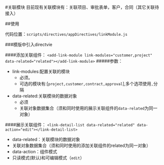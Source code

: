 #关联模块
目前现有关联模块有：关联项目、审批表单，客户，合同（其它关联待接入）

##使用

代码位置：`scripts/directives/appDirectives/linkModule.js`

###模版中引入directvie

####添加关联组件：
`<add-link-module link-modules="customer,project" data-related="related"></add-link-module>`
#####参数：
- link-modules:配置关联的模块
  - 必须。
  - 可选的模块有:[`project,customer,contract,approval`],多个选项使用`,`分隔
- data-related:关联模块的数据对象
  - 必须
  - 关联对象数据集合（须和同时使用的展示关联组件的`data-related`为同一对象）

####展示关联组件：
`<link-detail-list data-related="related" data-action="edit"></link-detail-list>`

- data-related：关联模块的数据对象
 - 关联对象数据集合（须和同时使用的添加关联组件的related为同一对象）
- data-action：组件模式
 - 只读模式(默认)和可编辑模式（`edit`）
